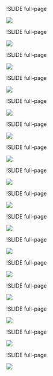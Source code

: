 !SLIDE full-page

<img src="../img/image-043.jpeg" />

!SLIDE full-page

<img src="../img/image-044.jpeg" />

!SLIDE full-page

<img src="../img/image-045.jpeg" />

!SLIDE full-page

<img src="../img/image-046.jpeg" />

!SLIDE full-page

<img src="../img/image-047.jpeg" />

!SLIDE full-page

<img src="../img/image-048.jpeg" />

!SLIDE full-page

<img src="../img/image-049.jpeg" />

!SLIDE full-page

<img src="../img/image-050.jpeg" />

!SLIDE full-page

<img src="../img/image-051.jpeg" />

!SLIDE full-page

<img src="../img/image-052.jpeg" />

!SLIDE full-page

<img src="../img/image-053.jpeg" />

!SLIDE full-page

<img src="../img/image-054.jpeg" />

!SLIDE full-page

<img src="../img/image-055.jpeg" />

!SLIDE full-page

<img src="../img/image-056.jpeg" />

!SLIDE full-page

<img src="../img/image-057.jpeg" />

!SLIDE full-page

<img src="../img/image-058.jpeg" />
